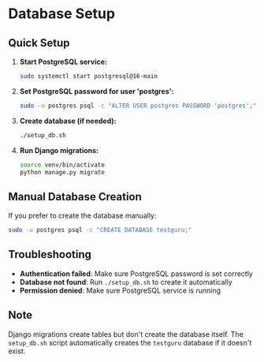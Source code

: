# Database Setup

## Quick Setup

1. **Start PostgreSQL service:**
   ```bash
   sudo systemctl start postgresql@16-main
   ```

2. **Set PostgreSQL password for user 'postgres':**
   ```bash
   sudo -u postgres psql -c "ALTER USER postgres PASSWORD 'postgres';"
   ```

3. **Create database (if needed):**
   ```bash
   ./setup_db.sh
   ```

4. **Run Django migrations:**
   ```bash
   source venv/bin/activate
   python manage.py migrate
   ```

## Manual Database Creation

If you prefer to create the database manually:

```bash
sudo -u postgres psql -c "CREATE DATABASE testguru;"
```

## Troubleshooting

- **Authentication failed**: Make sure PostgreSQL password is set correctly
- **Database not found**: Run `./setup_db.sh` to create it automatically
- **Permission denied**: Make sure PostgreSQL service is running

## Note

Django migrations create tables but don't create the database itself. The `setup_db.sh` script automatically creates the `testguru` database if it doesn't exist.
